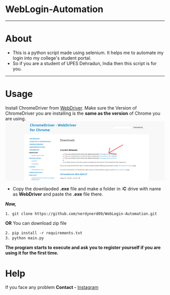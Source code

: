 # WebLogin-Automation
---
# About
- This is a python script made using selenium. It helps me to automate my login into my college's student portal.
- So if you are a student of UPES Dehradun, India then this script is for you.
---
# Usage
Install ChromeDriver from [WebDriver](https://chromedriver.chromium.org/downloads).
Make sure the Version of ChromeDriver you are installing is the **same as the version** of Chrome you are using.
![](ss.png)

- Copy the downlaoded **.exe** file and make a folder in **:C** drive with name as **WebDriver** and paste the **.exe** file there.  

**_Now,_**
```
1. git clone https://github.com/nerdynerd09/WebLogin-Automation.git
```
  **OR** 
You can download zip file
```
2. pip install -r requirements.txt
3. python main.py
```
**The program starts to execute and ask you to register yourself if you are using it for the first time.**

# Help

If you face any problem **Contact -** [Instagram](https://www.instagram.com/hackersarena0/)
